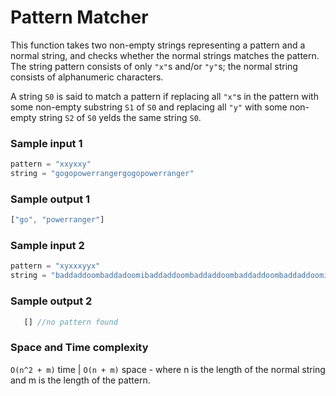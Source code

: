 # Pattern Matcher

This function takes two non-empty strings representing a pattern and a normal string, and checks whether the normal strings matches the pattern.
The string pattern consists of only `"x"`s and/or `"y"`s; the normal string consists of alphanumeric characters.

A string `S0` is said to match a pattern if replacing all `"x"`s in the pattern with some non-empty substring `S1` of `S0` and replacing all `"y"` with some non-empty string `S2` of `S0` yelds the same string `S0`.

 ### Sample input 1
```javascript
pattern = "xxyxxy"
string = "gogopowerrangergogopowerranger"
```
 ### Sample output 1
 ```javascript
["go", "powerranger"]
 ```
 ### Sample input 2
```javascript
pattern = "xyxxxyyx"
string = "baddaddoombaddadoomibaddaddoombaddaddoombaddaddoombaddaddoomibaddaddoomibaddaddoom"
```
 ### Sample output 2
 ```javascript
    [] //no pattern found
 ```
 ### Space and Time complexity
 `O(n^2 + m)` time | `O(n + m)` space - where n is the length of the normal string and m is the length of the pattern.